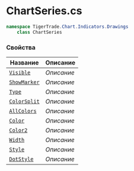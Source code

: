 
# ChartSeries.cs
```csharp
namespace TigerTrade.Chart.Indicators.Drawings  
    class ChartSeries
```

### Свойства
| Название | Описание |
| --- | --- |
| [`Visible`](./Свойства/Visible.md) | *Описание* |
| [`ShowMarker`](./Свойства/ShowMarker.md) | *Описание* |
| [`Type`](./Свойства/Type.md) | *Описание* |
| [`ColorSplit`](./Свойства/ColorSplit.md) | *Описание* |
| [`AllColors`](./Свойства/AllColors.md) | *Описание* |
| [`Color`](./Свойства/Color.md) | *Описание* |
| [`Color2`](./Свойства/Color2.md) | *Описание* |
| [`Width`](./Свойства/Width.md) | *Описание* |
| [`Style`](./Свойства/Style.md) | *Описание* |
| [`DotStyle`](./Свойства/DotStyle.md) | *Описание* |
